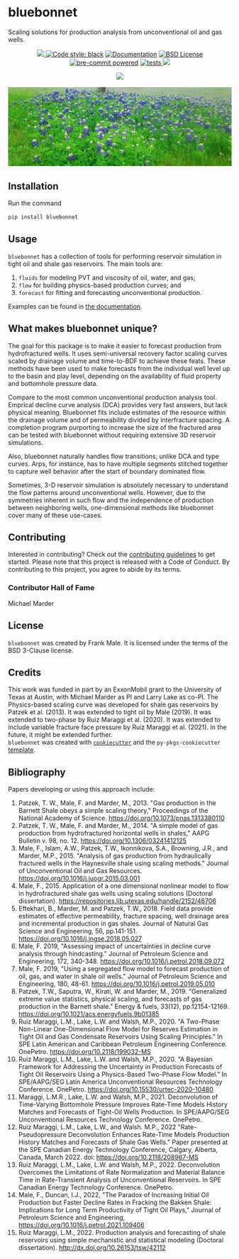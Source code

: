# bluebonnet

Scaling solutions for production analysis from unconventional oil and gas wells.

<p align="center">
<a href="https://codecov.io/gh/frank1010111/bluebonnet" >
 <img src="https://codecov.io/gh/frank1010111/bluebonnet/branch/main/graph/badge.svg?token=2I28WS7LYQ"/>
 </a>
<a href="https://github.com/psf/black"><img src="https://img.shields.io/badge/code%20style-black-000000.svg" alt="Code style: black"></a>
<a href="https://bluebonnet.readthedocs.io/en/latest/?badge=latest"><img src="https://readthedocs.org/projects/bluebonnet/badge/?version=latest" alt="Documentation"></a>
<a href="https://opensource.org/licenses/BSD-3-Clause"><img src="https://img.shields.io/badge/License-BSD_3--Clause-blue.svg" alt="BSD License"></a>
<a href="https://github.com/pre-commit/pre-commit"><img src="https://img.shields.io/badge/pre--commit-enabled-brightgreen?logo=pre-commit&logoColor=white" alt="pre-commit powered"></a>
<a href="https://github.com/frank1010111/bluebonnet/actions/workflows/tests.yml/"> <img src="https://github.com/frank1010111/bluebonnet/actions/workflows/tests.yml/badge.svg" alt="tests">
</a>
<a href="https://pypi.org/project/bluebonnet">
 <img src="https://img.shields.io/pypi/dm/bluebonnet">
</a>
</p>
<p align="center">
<a href="https://joss.theoj.org/papers/4837f716d7ac1273629fb7d3f8b4ca10"><img src="https://joss.theoj.org/papers/4837f716d7ac1273629fb7d3f8b4ca10/status.svg"></a>
</p>

![bluebonnets in bloom](https://github.com/frank1010111/bluebonnet/raw/main/docs/_static/bluebonnets.jpg)

## Installation

Run the command

```bash
pip install bluebonnet
```

## Usage

`bluebonnet` has a collection of tools for performing reservoir simulation in
tight oil and shale gas reservoirs. The main tools are:

1. `fluids` for modeling PVT and viscosity of oil, water, and gas;
2. `flow` for building physics-based production curves; and
3. `forecast` for fitting and forecasting unconventional production.

Examples can be found in
[the documentation](https://bluebonnet.readthedocs.io/en/latest/flow.html).

## What makes bluebonnet unique?

The goal for this package is to make it easier to forecast production from
hydrofractured wells. It uses semi-universal recovery factor scaling curves
scaled by drainage volume and time-to-BDF to achieve these feats. These methods
have been used to make forecasts from the individual well level up to the basin
and play level, depending on the availability of fluid property and bottomhole
pressure data.

Compare to the most common unconventional production analysis tool. Emprical
decline curve analysis (DCA) provides very fast answers, but lack physical
meaning. Bluebonnet fits include estimates of the resource within the drainage
volume and of permeability divided by interfracture spacing. A completion
program purporting to increase the size of the fractured area can be tested with
bluebonnet without requiring extensive 3D reservoir simulations.

Also, bluebonnet naturally handles flow transitions, unlike DCA and type curves.
Arps, for instance, has to have multiple segments stitched together to capture
well behavior after the start of boundary dominated flow.

Sometimes, 3-D reservoir simulation is absolutely necessary to understand the
flow patterns around unconventional wells. However, due to the symmetries
inherent in such flow and the independence of production between neighboring
wells, one-dimensional methods like bluebonnet cover many of these use-cases.

## Contributing

Interested in contributing? Check out the
[contributing guidelines](https://bluebonnet.readthedocs.io/en/latest/contributing.html)
to get started. Please note that this project is released with a Code of
Conduct. By contributing to this project, you agree to abide by its terms.

### Contributor Hall of Fame

Michael Marder

## License

`bluebonnet` was created by Frank Male. It is licensed under the terms of the
BSD 3-Clause license.

## Credits

This work was funded in part by an ExxonMobil grant to the University of Texas
at Austin, with Michael Marder as PI and Larry Lake as co-PI. The Physics-based
scaling curve was developed for shale gas reservoirs by Patzek et al. (2013). It
was extended to tight oil by Male (2019). It was extended to two-phase by Ruiz
Maraggi et al. (2020). It was extended to include variable fracture face
pressure by Ruiz Maraggi et al. (2021). In the future, it might be extended
further.  
`bluebonnet` was created with
[`cookiecutter`](https://cookiecutter.readthedocs.io/en/latest/) and the
`py-pkgs-cookiecutter`
[template](https://github.com/py-pkgs/py-pkgs-cookiecutter).

## Bibliography

Papers developing or using this approach include:

1. Patzek, T. W., Male, F. and Marder, M., 2013. "Gas production in the Barnett
   Shale obeys a simple scaling theory," Proceedings of the National Academy of
   Science. https://doi.org/10.1073/pnas.1313380110
1. Patzek, T. W., Male, F. and Marder, M., 2014. "A simple model of gas
   production from hydrofractured horizontal wells in shales," AAPG Bulletin v.
   98, no. 12. https://doi.org/10.1306/03241412125
1. Male, F., Islam, A.W., Patzek, T.W., Ikonnikova, S.A., Browning, J.R., and
   Marder, M.P., 2015. "Analysis of gas production from hydraulically fractured
   wells in the Haynesville shale using scaling methods." Journal of
   Unconventional Oil and Gas Resources.
   https://doi.org/10.1016/j.juogr.2015.03.001
1. Male, F., 2015. Application of a one dimensional nonlinear model to flow in
   hydrofractured shale gas wells using scaling solutions (Doctoral
   dissertation). https://repositories.lib.utexas.edu/handle/2152/46706
1. Eftekhari, B., Marder, M. and Patzek, T.W., 2018. Field data provide
   estimates of effective permeability, fracture spacing, well drainage area and
   incremental production in gas shales. Journal of Natural Gas Science and
   Engineering, 56, pp.141-151. https://doi.org/10.1016/j.jngse.2018.05.027
1. Male, F. 2019, "Assessing impact of uncertainties in decline curve analysis
   through hindcasting." Journal of Petroleum Science and Engineering, 172,
   340-348. https://doi.org/10.1016/j.petrol.2018.09.072
1. Male, F. 2019, "Using a segregated flow model to forecast production of oil,
   gas, and water in shale oil wells." Journal of Petroleum Science and
   Engineering, 180, 48-61. https://doi.org/10.1016/j.petrol.2019.05.010
1. Patzek, T.W., Saputra, W., Kirati, W. and Marder, M., 2019. "Generalized
   extreme value statistics, physical scaling, and forecasts of gas production
   in the Barnett shale." Energy & fuels, 33(12), pp.12154-12169.
   https://doi.org/10.1021/acs.energyfuels.9b01385
1. Ruiz Maraggi, L.M., Lake, L.W. and Walsh, M.P., 2020. "A Two-Phase Non-Linear
   One-Dimensional Flow Model for Reserves Estimation in Tight Oil and Gas
   Condensate Reservoirs Using Scaling Principles." In SPE Latin American and
   Caribbean Petroleum Engineering Conference. OnePetro.
   https://doi.org/10.2118/199032-MS
1. Ruiz Maraggi, L.M., Lake, L.W. and Walsh, M.P., 2020. "A Bayesian Framework
   for Addressing the Uncertainty in Production Forecasts of Tight Oil
   Reservoirs Using a Physics-Based Two-Phase Flow Model." In SPE/AAPG/SEG Latin
   America Unconventional Resources Technology Conference. OnePetro.
   https://doi.org/10.15530/urtec-2020-10480
1. Maraggi, L.M.R., Lake, L.W. and Walsh, M.P., 2021. Deconvolution of
   Time-Varying Bottomhole Pressure Improves Rate-Time Models History Matches
   and Forecasts of Tight-Oil Wells Production. In SPE/AAPG/SEG Unconventional
   Resources Technology Conference. OnePetro.
1. Ruiz Maraggi, L.M., Lake, L.W., and Walsh. M.P., 2022 "Rate-Pseudopressure
   Deconvolution Enhances Rate-Time Models Production History Matches and
   Forecasts of Shale Gas Wells." Paper presented at the SPE Canadian Energy
   Technology Conference, Calgary, Alberta, Canada, March 2022. doi:
   https://doi.org/10.2118/208967-MS
1. Ruiz Maraggi, L.M., Lake, L.W. and Walsh, M.P., 2022. Deconvolution Overcomes
   the Limitations of Rate Normalization and Material Balance Time in
   Rate-Transient Analysis of Unconventional Reservoirs. In SPE Canadian Energy
   Technology Conference. OnePetro.
1. Male, F., Duncan, I.J., 2022, "The Paradox of Increasing Initial Oil
   Production but Faster Decline Rates in Fracking the Bakken Shale:
   Implications for Long Term Productivity of Tight Oil Plays," Journal of
   Petroleum Science and Engineering,
   https://doi.org/10.1016/j.petrol.2021.109406
1. Ruiz Maraggi, L.M., 2022. Production analysis and forecasting of shale
   reservoirs using simple mechanistic and statistical modeling (Doctoral
   dissertation). http://dx.doi.org/10.26153/tsw/42112

